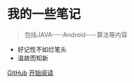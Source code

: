 <!-- _coverpage.md -->

# 我的一些笔记
> 包括JAVA----Android----算法等内容
- 好记性不如烂笔头 
- 温故而知新  

[GitHub](https://github.com/iizhengzh)
[开始阅读](/其他/git.md)